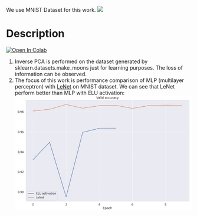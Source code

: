 We use MNIST Dataset for this work.
![](assets/exmpls.gif)
# Description
[![Open In Colab](https://colab.research.google.com/assets/colab-badge.svg)](http://colab.research.google.com/github/Viktor-Sok/DLS_Computer_Vision/blob/main/MLP_vs_LeNet_MNIST/notebooks/MLP_and_LeNet_MNIST.ipynb)

1. Inverse PCA is performed on the dataset generated by sklearn.datasets.make_moons just for learning purposes. The loss of information can be observed.
2. The focus of this work is performance comparison of MLP (multilayer perceptron) with [LeNet](https://en.wikipedia.org/wiki/LeNet) on MNIST dataset. We can see that LeNet perform better than MLP with ELU activation:
![](assets/res.jpg)
